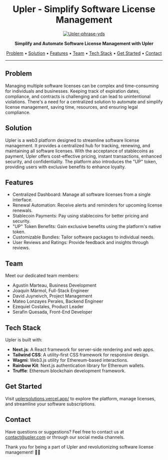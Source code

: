 <h1 align="center">Upler - Simplify Software License Management</h1>

<p align="center">
 <a href='https://postimg.cc/wRghNfFp' target='_blank'><img src='https://i.postimg.cc/8crwqx6j/Upler-phrase-yds.png' border='0' alt='Upler-phrase-yds'/></a>
</p>

<p align="center">
  <strong>Simplify and Automate Software License Management with Upler</strong>
</p>

<p align="center">
  <a href="#problem">Problem</a> •
  <a href="#solution">Solution</a> •
  <a href="#features">Features</a> •
  <a href="#team">Team</a> •
  <a href="#tech-stack">Tech Stack</a> •
  <a href="#get-started">Get Started</a> •
  <a href="#contact">Contact</a>
</p>

---

## Problem

Managing multiple software licenses can be complex and time-consuming for individuals and businesses. Keeping track of expiration dates, compliance, and contracts is challenging and can lead to unintentional violations. There's a need for a centralized solution to automate and simplify license management, saving time, resources, and ensuring legal compliance.

## Solution

Upler is a web3 platform designed to streamline software license management. It provides a centralized hub for tracking, renewing, and maintaining all software licenses. With the acceptance of stablecoins as payment, Upler offers cost-effective pricing, instant transactions, enhanced security, and confidentiality. The platform also introduces the "UP" token, providing users with exclusive benefits to enhance loyalty.

## Features

- Centralized Dashboard: Manage all software licenses from a single interface.
- Renewal Automation: Receive alerts and reminders for upcoming license renewals.
- Stablecoin Payments: Pay using stablecoins for better pricing and security.
- "UP" Token Benefits: Gain exclusive benefits using the platform's native token.
- Customizable Bundles: Tailor software packages to individual needs.
- User Reviews and Ratings: Provide feedback and insights through reviews.

## Team

Meet our dedicated team members:

- Agustín Marteau, Business Development
- Joaquín Mármol, Full-Stack Engineer
- David Juyneivch, Project Management
- Mateo Lonzayes Perales, Backend Engineer
- Ezequiel Costales, Product Leader
- Serafin Quesada, Front-End Developer

## Tech Stack

Upler is built with:

- **Next.js**: A React framework for server-side rendering and web apps.
- **Tailwind CSS**: A utility-first CSS framework for responsive design.
- **Wagmi**: Web3.js utility for Ethereum-based interactions.
- **Rainbow Kit**: Next.js authentication library for Ethereum wallets.
- **Truffle**: Ethereum blockchain development framework.

## Get Started

Visit [uplersolutions.vercel.app/](https://uplersolutions.vercel.app/) to explore the platform, manage licenses, and streamline your software subscriptions.

## Contact

Have questions or suggestions? Feel free to contact us at [contact@upler.com](mailto:contact@upler.com) or through our social media channels.

Thank you for being a part of Upler and revolutionizing software license management! 🚀💼
